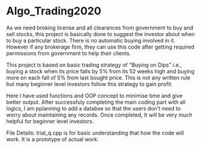 # Algo_Trading2020

As we need broking license and all clearances from government to buy and sell stocks, this project is basically done to suggest the investor about when to buy a particular stock. There is no automatic buying involved in it. However if any brokerage firm, they can use this code after getting required permissions from government to help their clients.

This project is based on basic trading strategy of "Buying on Dips" i.e., buying a stock when its price falls by 5% from its 52 weeks high and buying more on each fall of 5% from last bought price. This is not any written rule but many beginner level investors follow this strategy to gain profit.

Here I have used functions and OOP concept to minimise time and give better output. After successfuly completing the main coding part with all logics, I am pplanning to add a databse so that the users don't need to worry about maintaining any records. Once completed, It will be very much helpful for beginner level investors.

File Details:
  trial_q.cpp is for basic understanding that how the code will work. It is a prototype of actual work.
